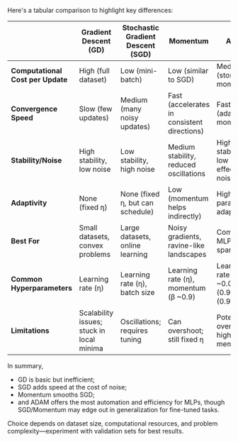 
Here's a tabular comparison to highlight key differences:

| | Gradient Descent (GD) | Stochastic Gradient Descent (SGD) | Momentum | ADAM |
|--------------------|-----------------------|-------------------------------|-----------------------|-----------------------|
| **Computational Cost per Update** | High (full dataset) | Low (mini-batch) | Low (similar to SGD) | Medium (stores moments) |
| **Convergence Speed** | Slow (few updates) | Medium (many noisy updates) | Fast (accelerates in consistent directions) | Fast (adaptive + momentum) |
| **Stability/Noise** | High stability, low noise | Low stability, high noise | Medium stability, reduced oscillations | High stability, low effective noise |
| **Adaptivity** | None (fixed η) | None (fixed η, but can schedule) | Low (momentum helps indirectly) | High (per-parameter adaptation) |
| **Best For** | Small datasets, convex problems | Large datasets, online learning | Noisy gradients, ravine-like landscapes | Complex MLPs, sparse data |
| **Common Hyperparameters** | Learning rate (η) | Learning rate (η), batch size | Learning rate (η), momentum (β ~0.9) | Learning rate (η ~0.001), β1 (0.9), β2 (0.999), ε |
| **Limitations** | Scalability issues; stuck in local minima | Oscillations; requires tuning | Can overshoot; still fixed η | Potential overfitting; higher memory |

In summary,

- GD is basic but inefficient;
- SGD adds speed at the cost of noise; 
- Momentum smooths SGD; 
- and ADAM offers the most automation and efficiency for MLPs, though SGD/Momentum may edge out in generalization for fine-tuned tasks.

Choice depends on dataset size, computational resources, and problem complexity—experiment with validation sets for best results.
